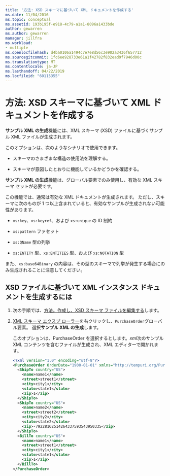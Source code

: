 ```yaml
---
title: '方法: XSD スキーマに基づいて XML ドキュメントを作成する'
ms.date: 11/04/2016
ms.topic: conceptual
ms.assetid: 193b195f-e918-4c79-a1a1-8096a1433bde
author: gewarren
ms.author: gewarren
manager: jillfra
ms.workload:
- multiple
ms.openlocfilehash: d4ba0106a1494c7e7e8d56c3e902a3436f657712
ms.sourcegitcommit: 1fc6ee928733e61a1f42782f832ead9f7946d00c
ms.translationtype: MT
ms.contentlocale: ja-JP
ms.lasthandoff: 04/22/2019
ms.locfileid: "60115355"
---
```

# <a name="how-to-create-an-xml-document-based-on-an-xsd-schema"></a>方法: XSD スキーマに基づいて XML ドキュメントを作成する

**サンプル XML の生成**機能には、XML スキーマ (XSD) ファイルに基づくサンプル XML ファイルが生成されます。

 このオプションは、次のようなシナリオで使用できます。

- スキーマのさまざまな構造の使用法を理解する。

- スキーマが意図したとおりに機能しているかどうかを確認する。

**サンプル XML の生成**機能は、グローバル要素でのみ使用し、有効な XML スキーマ セットが必要です。

この機能では、通常は有効な XML ドキュメントが生成されます。 ただし、スキーマに次のものが 1 つ以上含まれていると、有効なサンプルが生成されない可能性があります。

- `xs:key`、`xs:keyref`、および `xs:unique` の ID 制約

- `xs:pattern` ファセット

- `xs:QName` 型の列挙

- `xs:ENTITY` 型、`xs:ENTITIES` 型、および `xs:NOTATION` 型

また、`xs:base64Binary` の内容は、その型のスキーマで列挙が発生する場合にのみ生成されることに注意してください。

## <a name="to-generate-an-xml-instance-document-based-on-the-xsd-file"></a>XSD ファイルに基づいて XML インスタンス ドキュメントを生成するには

1. 次の手順では、[方法。作成し、XSD スキーマ ファイルを編集する](../xml-tools/how-to-create-and-edit-an-xsd-schema-file.md)します。

2. [XML スキーマ エクスプ ローラー](../xml-tools/xml-schema-explorer.md)を右クリックし、`PurchaseOrder`グローバル要素。 選択**サンプル XML の生成**します。

     このオプションは、PurchaseOrder を選択するとします。*xml*次のサンプル XML コンテンツを含むファイルが生成され、XML エディターで開かれます。

    ```xml
    <?xml version="1.0" encoding="utf-8"?>
    <PurchaseOrder OrderDate="1900-01-01" xmlns="http://tempuri.org/PurchaseOrderSchema.xsd">
      <ShipTo country="US">
        <name>name1</name>
        <street>street1</street>
        <city>city1</city>
        <state>state1</state>
        <zip>1</zip>
      </ShipTo>
      <ShipTo country="US">
        <name>name2</name>
        <street>street2</street>
        <city>city2</city>
        <state>state2</state>
        <zip>-79228162514264337593543950335</zip>
      </ShipTo>
      <BillTo country="US">
        <name>name1</name>
        <street>street1</street>
        <city>city1</city>
        <state>state1</state>
        <zip>1</zip>
      </BillTo>
    </PurchaseOrder>
    ```